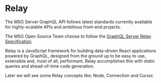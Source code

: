 # Relay

The MSG Server GraphQL API follows latest standards currently available for highly-scalable APIs and ambitious front-end projects.

The MSG Open Source Team choose to follow the [GraphQL Server Relay Specification](https://relay.dev/docs/en/graphql-server-specification).

Relay is a JavaScript framework for building data-driven React applications powered by GraphQL, designed from the ground up to be easy to use, extensible and, most of all, performant. Relay accomplishes this with static queries and ahead-of-time code generation.

Later we will see some Relay concepts like: Node, Connection and Cursor.
